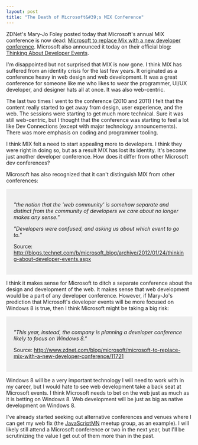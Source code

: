 ```yaml
---
layout: post
title: "The Death of Microsoft&#39;s MIX Conference"
---
```


<p>ZDNet's Mary-Jo Foley posted today that Microsoft's annual MIX conference is now dead:  <a href="http://www.zdnet.com/blog/microsoft/microsoft-to-replace-mix-with-a-new-developer-conference/11721">Microsoft to replace Mix with a new developer conference</a>. Microsoft also announced it today on their official blog: <a href="http://blogs.technet.com/b/microsoft_blog/archive/2012/01/24/thinking-about-developer-events.aspx">Thinking About Developer Events</a>.</p>
<p>I'm disappointed but not surprised that MIX is now gone. I think MIX has suffered from an identity crisis for the last few years.  It originated as a conference heavy in web design and web development. It was a great conference for someone like me who likes to wear the programmer, UI/UX developer, and designer hats all at once. It was also web-centric.</p>
<p>The last two times I went to the conference (2010 and 2011) I felt that the content really started to get away from design, user experience, and the web. The sessions were  starting to get much more technical. Sure it was still web-centric, but I thought that the conference was starting to feel a lot like Dev Connections (except with major technology announcements).  There was more emphasis on coding and programmer tooling.</p>
<p>I think MIX felt a need to start appealing more to developers. I think they were right in doing so, but as a result MIX has lost its identity. It's become just another developer conference. How does it differ from other Microsoft dev conferences?</p>
<p>Microsoft has also recognized that it can't distinguish MIX from other conferences:</p>

<div style="background: #eeeeee;padding: 20px;"><em>

<p>"the notion that the 'web community' is somehow separate and distinct  from the community of developers we care about no longer makes any sense."</p>
<p>"Developers were confused, and asking us about which event to go to."</p>
</em>
<p>Source: <a href="http://blogs.technet.com/b/microsoft_blog/archive/2012/01/24/thinking-about-developer-events.aspx"> http://blogs.technet.com/b/microsoft_blog/archive/2012/01/24/thinking-about-developer-events.aspx</a></p>
</div>


<p>I think it makes sense for Microsoft to ditch a separate conference about the design and development of the web. It makes sense that web development would be a part of any developer conference. However, if Mary-Jo's prediction that Microsoft's developer events will be more focused on Windows 8 is true, then I think Microsoft might be taking a big risk: </p>

<div style="background: #eeeeee;padding: 20px;"><em>
<p>"This year, instead, the company is planning a developer conference likely to focus on Windows 8."</p>
</em>
<p>Source: <a href="http://www.zdnet.com/blog/microsoft/microsoft-to-replace-mix-with-a-new-developer-conference/11721"> http://www.zdnet.com/blog/microsoft/microsoft-to-replace-mix-with-a-new-developer-conference/11721</a></p>
</div>

<p>Windows 8 will be a very important technology I will need to work with in my career, but I would hate to see web  development take a back seat at Microsoft events. I think Microsoft needs to bet on the web just as much as it is betting on Windows 8. Web development will be just as big as native development on Windows 8.</p>
<p>I've already started seeking out alternative conferences and venues where I can get my web fix (the <a href="http://www.meetup.com/JavaScriptMN/">JavaScriptMN</a> meetup group, as an example). I will likely still attend a Microsoft conference or two in the next year, but I'll be scrutinizing the value I get out of them more than in the past.</p>

